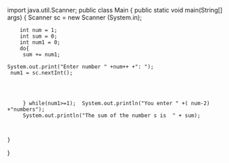 import java.util.Scanner;
public class Main {
	public static void main(String[] args) {
		Scanner sc = new Scanner (System.in);
		
		int num = 1;
		int sum = 0;
		int num1 = 0;
		do{
		 sum += num1;
		 
	System.out.print("Enter number " +num++ +": ");
	 num1 = sc.nextInt();

		
	
		 
		 } while(num1>=1);	System.out.println("You enter " +( num-2) +"numbers");
		 System.out.println("The sum of the number s is  " + sum);
  	 		 
		
		 
	}
}
